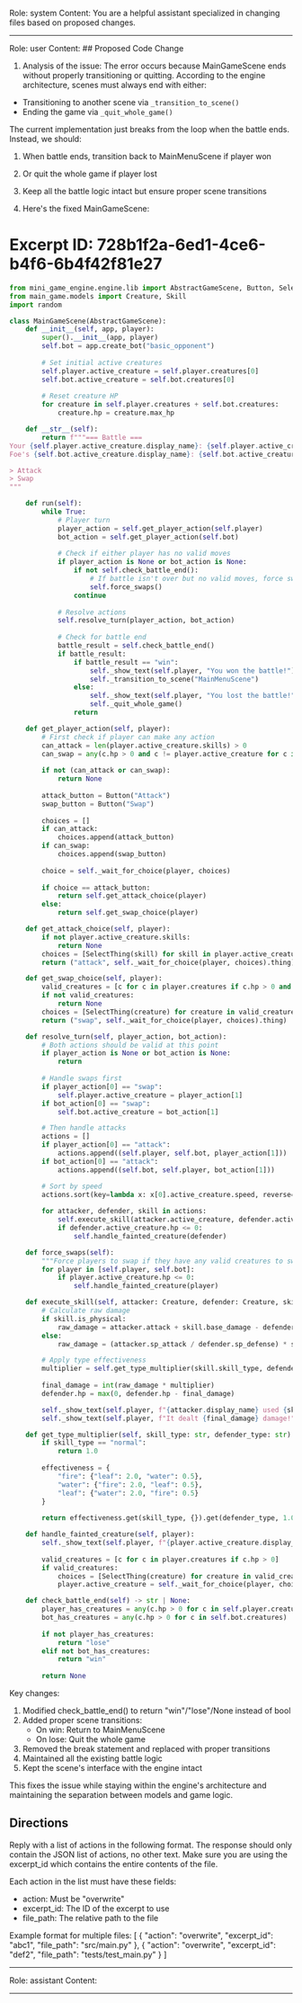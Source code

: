 Role: system
Content: You are a helpful assistant specialized in changing files based on proposed changes.
__________________
Role: user
Content: ## Proposed Code Change
1. Analysis of the issue:
The error occurs because MainGameScene ends without properly transitioning or quitting. According to the engine architecture, scenes must always end with either:
- Transitioning to another scene via `_transition_to_scene()`
- Ending the game via `_quit_whole_game()`

The current implementation just breaks from the loop when the battle ends. Instead, we should:
1. When battle ends, transition back to MainMenuScene if player won
2. Or quit the whole game if player lost
3. Keep all the battle logic intact but ensure proper scene transitions

2. Here's the fixed MainGameScene:

# Excerpt ID: 728b1f2a-6ed1-4ce6-b4f6-6b4f42f81e27
```python main_game/scenes/main_game_scene.py
from mini_game_engine.engine.lib import AbstractGameScene, Button, SelectThing
from main_game.models import Creature, Skill
import random

class MainGameScene(AbstractGameScene):
    def __init__(self, app, player):
        super().__init__(app, player)
        self.bot = app.create_bot("basic_opponent")
        
        # Set initial active creatures
        self.player.active_creature = self.player.creatures[0]
        self.bot.active_creature = self.bot.creatures[0]
        
        # Reset creature HP
        for creature in self.player.creatures + self.bot.creatures:
            creature.hp = creature.max_hp

    def __str__(self):
        return f"""=== Battle ===
Your {self.player.active_creature.display_name}: {self.player.active_creature.hp}/{self.player.active_creature.max_hp} HP
Foe's {self.bot.active_creature.display_name}: {self.bot.active_creature.hp}/{self.bot.active_creature.max_hp} HP

> Attack
> Swap
"""

    def run(self):
        while True:
            # Player turn
            player_action = self.get_player_action(self.player)
            bot_action = self.get_player_action(self.bot)
            
            # Check if either player has no valid moves
            if player_action is None or bot_action is None:
                if not self.check_battle_end():
                    # If battle isn't over but no valid moves, force swap
                    self.force_swaps()
                continue
            
            # Resolve actions
            self.resolve_turn(player_action, bot_action)
            
            # Check for battle end
            battle_result = self.check_battle_end()
            if battle_result:
                if battle_result == "win":
                    self._show_text(self.player, "You won the battle!")
                    self._transition_to_scene("MainMenuScene")
                else:
                    self._show_text(self.player, "You lost the battle!")
                    self._quit_whole_game()
                return

    def get_player_action(self, player):
        # First check if player can make any action
        can_attack = len(player.active_creature.skills) > 0
        can_swap = any(c.hp > 0 and c != player.active_creature for c in player.creatures)
        
        if not (can_attack or can_swap):
            return None
            
        attack_button = Button("Attack")
        swap_button = Button("Swap")
        
        choices = []
        if can_attack:
            choices.append(attack_button)
        if can_swap:
            choices.append(swap_button)
            
        choice = self._wait_for_choice(player, choices)
        
        if choice == attack_button:
            return self.get_attack_choice(player)
        else:
            return self.get_swap_choice(player)

    def get_attack_choice(self, player):
        if not player.active_creature.skills:
            return None
        choices = [SelectThing(skill) for skill in player.active_creature.skills]
        return ("attack", self._wait_for_choice(player, choices).thing)

    def get_swap_choice(self, player):
        valid_creatures = [c for c in player.creatures if c.hp > 0 and c != player.active_creature]
        if not valid_creatures:
            return None
        choices = [SelectThing(creature) for creature in valid_creatures]
        return ("swap", self._wait_for_choice(player, choices).thing)

    def resolve_turn(self, player_action, bot_action):
        # Both actions should be valid at this point
        if player_action is None or bot_action is None:
            return
            
        # Handle swaps first
        if player_action[0] == "swap":
            self.player.active_creature = player_action[1]
        if bot_action[0] == "swap":
            self.bot.active_creature = bot_action[1]

        # Then handle attacks
        actions = []
        if player_action[0] == "attack":
            actions.append((self.player, self.bot, player_action[1]))
        if bot_action[0] == "attack":
            actions.append((self.bot, self.player, bot_action[1]))

        # Sort by speed
        actions.sort(key=lambda x: x[0].active_creature.speed, reverse=True)
        
        for attacker, defender, skill in actions:
            self.execute_skill(attacker.active_creature, defender.active_creature, skill)
            if defender.active_creature.hp <= 0:
                self.handle_fainted_creature(defender)

    def force_swaps(self):
        """Force players to swap if they have any valid creatures to swap to"""
        for player in [self.player, self.bot]:
            if player.active_creature.hp <= 0:
                self.handle_fainted_creature(player)

    def execute_skill(self, attacker: Creature, defender: Creature, skill: Skill):
        # Calculate raw damage
        if skill.is_physical:
            raw_damage = attacker.attack + skill.base_damage - defender.defense
        else:
            raw_damage = (attacker.sp_attack / defender.sp_defense) * skill.base_damage

        # Apply type effectiveness
        multiplier = self.get_type_multiplier(skill.skill_type, defender.creature_type)
        
        final_damage = int(raw_damage * multiplier)
        defender.hp = max(0, defender.hp - final_damage)

        self._show_text(self.player, f"{attacker.display_name} used {skill.display_name}!")
        self._show_text(self.player, f"It dealt {final_damage} damage!")

    def get_type_multiplier(self, skill_type: str, defender_type: str) -> float:
        if skill_type == "normal":
            return 1.0
            
        effectiveness = {
            "fire": {"leaf": 2.0, "water": 0.5},
            "water": {"fire": 2.0, "leaf": 0.5},
            "leaf": {"water": 2.0, "fire": 0.5}
        }
        
        return effectiveness.get(skill_type, {}).get(defender_type, 1.0)

    def handle_fainted_creature(self, player):
        self._show_text(self.player, f"{player.active_creature.display_name} fainted!")
        
        valid_creatures = [c for c in player.creatures if c.hp > 0]
        if valid_creatures:
            choices = [SelectThing(creature) for creature in valid_creatures]
            player.active_creature = self._wait_for_choice(player, choices).thing

    def check_battle_end(self) -> str | None:
        player_has_creatures = any(c.hp > 0 for c in self.player.creatures)
        bot_has_creatures = any(c.hp > 0 for c in self.bot.creatures)
        
        if not player_has_creatures:
            return "lose"
        elif not bot_has_creatures:
            return "win"
            
        return None
```

Key changes:
1. Modified check_battle_end() to return "win"/"lose"/None instead of bool
2. Added proper scene transitions:
   - On win: Return to MainMenuScene
   - On lose: Quit the whole game
3. Removed the break statement and replaced with proper transitions
4. Maintained all the existing battle logic
5. Kept the scene's interface with the engine intact

This fixes the issue while staying within the engine's architecture and maintaining the separation between models and game logic.

## Directions
Reply with a list of actions in the following format. The response should only contain the JSON list of actions, no other text.
Make sure you are using the excerpt_id which contains the entire contents of the file.

Each action in the list must have these fields:
- action: Must be "overwrite"
- excerpt_id: The ID of the excerpt to use
- file_path: The relative path to the file

Example format for multiple files:
[
    {
        "action": "overwrite",
        "excerpt_id": "abc1",
        "file_path": "src/main.py"
    },
    {
        "action": "overwrite",
        "excerpt_id": "def2",
        "file_path": "tests/test_main.py"
    }
]
__________________
Role: assistant
Content: 
__________________
